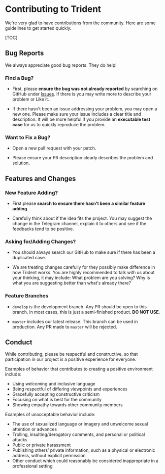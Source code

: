 # Contributing to Trident

We're very glad to have contributions from the community. Here are some guidelines to get started quickly.

[TOC]

## Bug Reports

We always appreciate good bug reports. They do help!

### Find a Bug?

- First, please **ensure the bug was not already reported** by searching on GitHub under [Issues](https://github.com/tronprotocol/trident/issues). If there is you may write more to describe your problem or Like it.

- If there hasn't been an issue addressing your problem, you may open a new one. Please make sure your issue includes a clear title and description. It will be more helpful if you provide an **executable test case** for us to quickly reproduce the problem.

### Want to Fix a Bug?

- Open a new pull request with your patch.

- Please ensure your PR description clearly describes the problem and solution.

## Features and Changes

### New Feature Adding?

- First please **search to ensure there hasn't been a similar feature adding**. 

- Carefully think about if the idea fits the project. You may suggest the change in the Telegram channel, explain it to others and see if the feedbacks tend to be positive. 

### Asking for/Adding Changes?

- You should always search our GitHub to make sure if there has been a duplicated case.

- We are treating changes carefully for they possibly make difference in how Trident works. You are highly recommended to talk with us about your thinking, it may include: What problem are you solving? Why is what you are suggesting better than what's already there?

### Feature Branches

- `develop` is the development branch. Any PR should be open to this branch. In most cases, this is just a semi-finished product. **DO NOT USE**.

- `master` includes our latest release. This branch can be used in production. Any PR made to `master` will be rejected.

## Conduct 

While contributing, please be respectful and constructive, so that participation in our project is a positive experience for everyone.

Examples of behavior that contributes to creating a positive environment include:

- Using welcoming and inclusive language
- Being respectful of differing viewpoints and experiences
- Gracefully accepting constructive criticism
- Focusing on what is best for the community
- Showing empathy towards other community members

 Examples of unacceptable behavior include:

- The use of sexualized language or imagery and unwelcome sexual attention or advances
- Trolling, insulting/derogatory comments, and personal or political attacks
- Public or private harassment
- Publishing others’ private information, such as a physical or electronic address, without explicit permission
- Other conduct which could reasonably be considered inappropriate in a professional setting